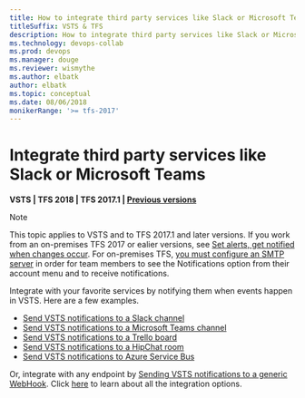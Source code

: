 ```yaml
---
title: How to integrate third party services like Slack or Microsoft Teams
titleSuffix: VSTS & TFS 
description: How to integrate third party services like Slack or Microsoft Teams
ms.technology: devops-collab
ms.prod: devops
ms.manager: douge
ms.reviewer: wismythe
ms.author: elbatk
author: elbatk
ms.topic: conceptual
ms.date: 08/06/2018  
monikerRange: '>= tfs-2017'
---
```



# Integrate third party services like Slack or Microsoft Teams

<b>VSTS | TFS 2018 | TFS 2017.1 | [Previous versions](../work/track/alerts-and-notifications.md)</b> 

> [!NOTE]  
> This topic applies to VSTS and to TFS 2017.1 and later versions. If you work from an on-premises TFS 2017 or ealier versions, see [Set alerts, get notified when changes occur](../work/track/alerts-and-notifications.md). For on-premises TFS, [you must configure an SMTP server](/tfs/server/admin/setup-customize-alerts) in order for team members to see the Notifications option from their account menu and to receive notifications.

Integrate with your favorite services by notifying them when events happen in VSTS. Here are a few examples.
* [Send VSTS notifications to a Slack channel](../service-hooks/services/slack.md)
* [Send VSTS notifications to a Microsoft Teams channel](../service-hooks/services/teams.md)
* [Send VSTS notifications to a Trello board](../service-hooks/services/trello.md)
* [Send VSTS notifications to a HipChat room](../service-hooks/services/hipchat.md)
* [Send VSTS notifications to Azure Service Bus](../service-hooks/services/azure-service-bus.md)

Or, integrate with any endpoint by [Sending VSTS notifications to a generic WebHook](../service-hooks/services/webhooks.md). Click [here](../service-hooks/index.md) to learn about all the integration options.
